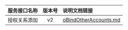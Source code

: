   
| 服务接口名称 | 版本号 | 说明文档链接 |  
| :----------------- | :-----: | :---------------- |  
| 授权关系添加 | v2 | [oBindOtherAccounts.md](https://github.com/Zhang-Monica/gitMd/blob/master/mdregisterv2/oBindOtherAccounts.md) |  
  
